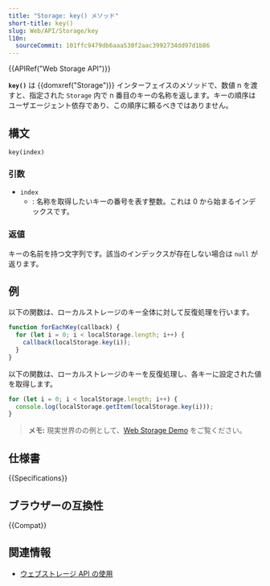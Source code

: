 ```yaml
---
title: "Storage: key() メソッド"
short-title: key()
slug: Web/API/Storage/key
l10n:
  sourceCommit: 101ffc9479db6aaa530f2aac3992734dd97d1b86
---
```


{{APIRef("Web Storage API")}}

**`key()`** は {{domxref("Storage")}} インターフェイスのメソッドで、数値 n を渡すと、指定された `Storage` 内で n 番目のキーの名称を返します。キーの順序はユーザエージェント依存であり、この順序に頼るべきではありません。

## 構文

```js-nolint
key(index)
```

### 引数

- `index`
  - : 名称を取得したいキーの番号を表す整数。これは 0 から始まるインデックスです。

### 返値

キーの名前を持つ文字列です。該当のインデックスが存在しない場合は `null` が返ります。

## 例

以下の関数は、ローカルストレージのキー全体に対して反復処理を行います。

```js
function forEachKey(callback) {
  for (let i = 0; i < localStorage.length; i++) {
    callback(localStorage.key(i));
  }
}
```

以下の関数は、ローカルストレージのキーを反復処理し、各キーに設定された値を取得します。

```js
for (let i = 0; i < localStorage.length; i++) {
  console.log(localStorage.getItem(localStorage.key(i)));
}
```

> **メモ:** 現実世界のの例として、[Web Storage Demo](https://mdn.github.io/dom-examples/web-storage/) をご覧ください。

## 仕様書

{{Specifications}}

## ブラウザーの互換性

{{Compat}}

## 関連情報

- [ウェブストレージ API の使用](/ja/docs/Web/API/Web_Storage_API/Using_the_Web_Storage_API)
